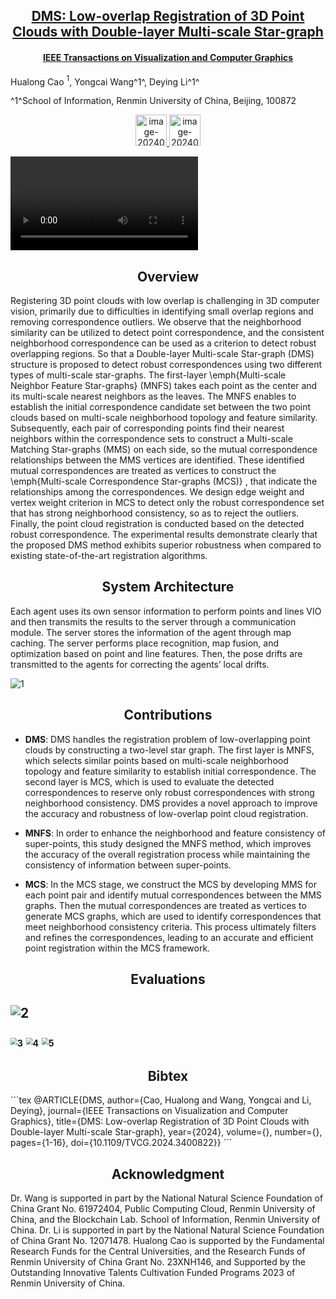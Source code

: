 <h2 align = "center">
<a href="https://doi.org/10.1109/TVCG.2024.3400822">
DMS: Low-overlap Registration of 3D Point Clouds with Double-layer Multi-scale Star-graph
</h2>
<h4 align = "center" >
<a href="https://www.computer.org/csdl/journal/tg"> IEEE Transactions on Visualization and Computer Graphics </a>
</h4>
 

Hualong Cao $^1$, Yongcai Wang^1^, Deying Li^1^

^1^School of Information, Renmin University of China, Beijing, 100872



<center>
  <a href="DMS.pdf"><img height= "50" src="https://p.ipic.vip/f50s58.png" alt="image-20240529183359317"  /> 
  </a>
  <a href="https://github.com/HualongCao/DMS">
  <img height= "50" src="https://p.ipic.vip/exxqen.png" alt="image-20240529183422179"/>
  </a>  
</center>




<video controls="controls" autoplay="autoplay" src="DMS-filmage.mp4" type="video/mp4"></video>


<h2 align = "center">
Overview 
</h2>
Registering 3D point clouds with low overlap is challenging in 3D computer vision, primarily due to difficulties in identifying small overlap regions and removing correspondence outliers. We observe that the neighborhood similarity can be utilized to detect point correspondence, and the consistent neighborhood correspondence can be used as a criterion to detect robust overlapping regions. So that a Double-layer Multi-scale Star-graph (DMS) structure is proposed to detect robust correspondences using two different types of multi-scale star-graphs. The first-layer \emph{Multi-scale Neighbor Feature Star-graphs} (MNFS) takes each point as the center and its multi-scale nearest neighbors as the leaves. The MNFS enables to establish the initial correspondence candidate set between the two point clouds based on multi-scale neighborhood topology and feature similarity. Subsequently, each pair of corresponding points find their nearest neighbors within the correspondence sets to construct a Multi-scale Matching Star-graphs (MMS) on each side, so the mutual correspondence relationships between the MMS vertices are identified. These identified mutual correspondences are  treated as vertices to construct the \emph{Multi-scale Correspondence Star-graphs (MCS)} , that indicate the relationships among the correspondences. We design edge weight and vertex weight criterion  in MCS  to detect only the robust correspondence set that has strong neighborhood consistency, so as to reject the outliers. Finally, the point cloud registration is conducted based on the detected robust correspondence. The experimental results  demonstrate clearly that the proposed DMS method exhibits superior robustness when compared to existing state-of-the-art registration algorithms.

<h2 align = "center">
System Architecture 
</h2>
Each agent uses its own sensor information to perform points and lines VIO and then transmits the results to the server through a communication module. The server stores the information of the agent through map caching. The server performs place recognition, map fusion, and optimization based on point and line features. Then, the pose drifts are transmitted to the agents for correcting the agents’ local drifts.



![1](https://p.ipic.vip/tixf7q.jpg)

<h2 align = "center">
Contributions
</h2>


-   **DMS**: DMS handles the registration problem of low-overlapping point clouds by constructing a two-level star graph. The first layer is MNFS, which selects similar points based on multi-scale neighborhood topology and feature similarity to establish initial correspondence. The second layer is MCS, which is used to evaluate the detected correspondences to reserve only robust correspondences with strong neighborhood consistency. DMS provides a novel approach to improve the accuracy and robustness of low-overlap point cloud registration.

-   **MNFS**: In order to enhance the neighborhood and feature consistency of super-points, this study designed the MNFS method, which improves the accuracy of the overall registration process while maintaining the consistency of information between super-points.

-   **MCS**: In the MCS stage, we construct the MCS by developing MMS for each point pair and identify mutual correspondences between the MMS graphs. Then the mutual correspondences are treated as vertices to generate MCS graphs, which are used to identify correspondences that meet neighborhood consistency criteria. This process ultimately filters and refines the correspondences, leading to an accurate and efficient point registration within the MCS framework.

<h2 align = "center">
Evaluations
<h2>


![2](https://p.ipic.vip/knrddw.png)

<img src="https://p.ipic.vip/1jva0a.jpg" alt="3" style="zoom:67%;" />

<img src="https://p.ipic.vip/k6smwu.jpg" alt="4" style="zoom:67%;" />

<img src="https://p.ipic.vip/gwindp.jpg" alt="5" style="zoom:67%;" />

<h2 align = "center">
Bibtex
</h2>
```tex
@ARTICLE{DMS,
  author={Cao, Hualong and Wang, Yongcai and Li, Deying},
  journal={IEEE Transactions on Visualization and Computer Graphics}, 
  title={DMS: Low-overlap Registration of 3D Point Clouds with Double-layer Multi-scale Star-graph}, 
  year={2024},
  volume={},
  number={},
  pages={1-16},
  doi={10.1109/TVCG.2024.3400822}}
```


<h2 align = "center">
Acknowledgment 
</h2>
Dr. Wang is supported in part by the National Natural Science Foundation of China Grant No. 61972404, Public Computing Cloud, Renmin University of China, and the Blockchain Lab. School of Information, Renmin University of China.  Dr. Li is supported in part by the National Natural Science Foundation of China Grant No. 12071478. Hualong Cao is supported by the Fundamental Research Funds for the Central Universities, and the Research Funds of Renmin University of China Grant No. 23XNH146, and Supported by the Outstanding Innovative Talents Cultivation Funded Programs 2023 of Renmin University of China.






